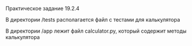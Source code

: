 Практическое задание 19.2.4

В директории /tests располагается файл с тестами для калькулятора

В директории /app лежит файл calculator.py, который содержит методы калькулятора
